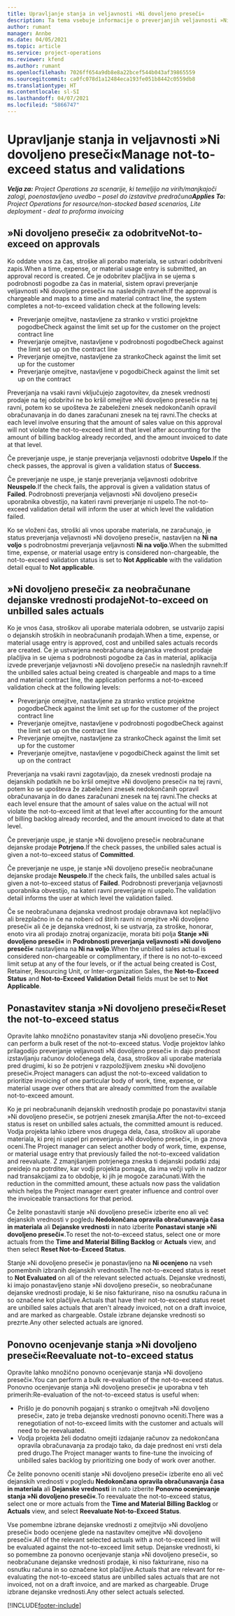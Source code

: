 ```yaml
---
title: Upravljanje stanja in veljavnosti »Ni dovoljeno preseči«
description: Ta tema vsebuje informacije o preverjanjih veljavnosti »Ni dovoljeno preseči« izvedenih v aplikaciji Project Operations.
author: rumant
manager: Annbe
ms.date: 04/05/2021
ms.topic: article
ms.service: project-operations
ms.reviewer: kfend
ms.author: rumant
ms.openlocfilehash: 7026ff654a9db8e8a22bcef544b043af39865559
ms.sourcegitcommit: ca0fc078d1a12484eca193fe051b8442c0559db8
ms.translationtype: HT
ms.contentlocale: sl-SI
ms.lasthandoff: 04/07/2021
ms.locfileid: "5866747"
---
```

# <a name="manage-not-to-exceed-status-and-validations"></a><span data-ttu-id="42e67-103">Upravljanje stanja in veljavnosti »Ni dovoljeno preseči«</span><span class="sxs-lookup"><span data-stu-id="42e67-103">Manage not-to-exceed status and validations</span></span> 

<span data-ttu-id="42e67-104">_**Velja za:** Project Operations za scenarije, ki temeljijo na virih/manjkajoči zalogi, poenostavljeno uvedbo – posel do izstavitve predračuna_</span><span class="sxs-lookup"><span data-stu-id="42e67-104">_**Applies To:** Project Operations for resource/non-stocked based scenarios, Lite deployment - deal to proforma invoicing_</span></span>

## <a name="not-to-exceed-on-approvals"></a><span data-ttu-id="42e67-105">»Ni dovoljeno preseči« za odobritve</span><span class="sxs-lookup"><span data-stu-id="42e67-105">Not-to-exceed on approvals</span></span>

<span data-ttu-id="42e67-106">Ko oddate vnos za čas, stroške ali porabo materiala, se ustvari odobritveni zapis.</span><span class="sxs-lookup"><span data-stu-id="42e67-106">When a time, expense, or material usage entry is submitted, an approval record is created.</span></span> <span data-ttu-id="42e67-107">Če je odobritev plačljiva in se ujema s podrobnosti pogodbe za čas in material, sistem opravi preverjanje veljavnosti »Ni dovoljeno preseči« na naslednjih ravneh:</span><span class="sxs-lookup"><span data-stu-id="42e67-107">If the approval is chargeable and maps to a time and material contract line, the system completes a not-to-exceed validation check at the following levels:</span></span>

  - <span data-ttu-id="42e67-108">Preverjanje omejitve, nastavljene za stranko v vrstici projektne pogodbe</span><span class="sxs-lookup"><span data-stu-id="42e67-108">Check against the limit set up for the customer on the project contract line</span></span>
  - <span data-ttu-id="42e67-109">Preverjanje omejitve, nastavljene v podrobnosti pogodbe</span><span class="sxs-lookup"><span data-stu-id="42e67-109">Check against the limit set up on the contract line</span></span>
  - <span data-ttu-id="42e67-110">Preverjanje omejitve, nastavljene za stranko</span><span class="sxs-lookup"><span data-stu-id="42e67-110">Check against the limit set up for the customer</span></span>
  - <span data-ttu-id="42e67-111">Preverjanje omejitve, nastavljene v pogodbi</span><span class="sxs-lookup"><span data-stu-id="42e67-111">Check against the limit set up on the contract</span></span>

<span data-ttu-id="42e67-112">Preverjanja na vsaki ravni vključujejo zagotovitev, da znesek vrednosti prodaje na tej odobritvi ne bo kršil omejitve »Ni dovoljeno preseči« na tej ravni, potem ko se upošteva že zabeleženi znesek nedokončanih opravil obračunavanja in do danes zaračunani znesek na tej ravni.</span><span class="sxs-lookup"><span data-stu-id="42e67-112">The checks at each level involve ensuring that the amount of sales value on this approval will not violate the not-to-exceed limit at that level after accounting for the amount of billing backlog already recorded, and the amount invoiced to date at that level.</span></span>

<span data-ttu-id="42e67-113">Če preverjanje uspe, je stanje preverjanja veljavnosti odobritve **Uspelo**.</span><span class="sxs-lookup"><span data-stu-id="42e67-113">If the check passes, the approval is given a validation status of **Success**.</span></span>

<span data-ttu-id="42e67-114">Če preverjanje ne uspe, je stanje preverjanja veljavnosti odobritve **Neuspelo**.</span><span class="sxs-lookup"><span data-stu-id="42e67-114">If the check fails, the approval is given a validation status of **Failed**.</span></span> <span data-ttu-id="42e67-115">Podrobnosti preverjanja veljavnosti »Ni dovoljeno preseči« uporabnika obvestijo, na kateri ravni preverjanje ni uspelo.</span><span class="sxs-lookup"><span data-stu-id="42e67-115">The not-to-exceed validation detail will inform the user at which level the validation failed.</span></span>

<span data-ttu-id="42e67-116">Ko se vloženi čas, stroški ali vnos uporabe materiala, ne zaračunajo, je status preverjanja veljavnosti »Ni dovoljeno preseči«, nastavljen na **Ni na voljo** s podrobnostmi preverjanja veljavnosti **Ni na voljo**.</span><span class="sxs-lookup"><span data-stu-id="42e67-116">When the submitted time, expense, or material usage entry is considered non-chargeable, the not-to-exceed validation status is set to **Not Applicable** with the validation detail equal to **Not applicable**.</span></span>

## <a name="not-to-exceed-on-unbilled-sales-actuals"></a><span data-ttu-id="42e67-117">»Ni dovoljeno preseči« za neobračunane dejanske vrednosti prodaje</span><span class="sxs-lookup"><span data-stu-id="42e67-117">Not-to-exceed on unbilled sales actuals</span></span>

<span data-ttu-id="42e67-118">Ko je vnos časa, stroškov ali uporabe materiala odobren, se ustvarijo zapisi o dejanskih stroških in neobračunanih prodajah.</span><span class="sxs-lookup"><span data-stu-id="42e67-118">When a time, expense, or material usage entry is approved, cost and unbilled sales actuals records are created.</span></span> <span data-ttu-id="42e67-119">Če je ustvarjena neobračunana dejanska vrednost prodaje plačljiva in se ujema s podrobnosti pogodbe za čas in material, aplikacija izvede preverjanje veljavnosti »Ni dovoljeno preseči« na naslednjih ravneh:</span><span class="sxs-lookup"><span data-stu-id="42e67-119">If the unbilled sales actual being created is chargeable and maps to a time and material contract line, the application performs a not-to-exceed validation check at the following levels:</span></span>

  - <span data-ttu-id="42e67-120">Preverjanje omejitve, nastavljene za stranko vrstice projektne pogodbe</span><span class="sxs-lookup"><span data-stu-id="42e67-120">Check against the limit set up for the customer of the project contract line</span></span>
  - <span data-ttu-id="42e67-121">Preverjanje omejitve, nastavljene v podrobnosti pogodbe</span><span class="sxs-lookup"><span data-stu-id="42e67-121">Check against the limit set up on the contract line</span></span>
  - <span data-ttu-id="42e67-122">Preverjanje omejitve, nastavljene za stranko</span><span class="sxs-lookup"><span data-stu-id="42e67-122">Check against the limit set up for the customer</span></span>
  - <span data-ttu-id="42e67-123">Preverjanje omejitve, nastavljene v pogodbi</span><span class="sxs-lookup"><span data-stu-id="42e67-123">Check against the limit set up on the contract</span></span>

<span data-ttu-id="42e67-124">Preverjanja na vsaki ravni zagotavljajo, da znesek vrednosti prodaje na dejanskih podatkih ne bo kršil omejitve »Ni dovoljeno preseči« na tej ravni, potem ko se upošteva že zabeleženi znesek nedokončanih opravil obračunavanja in do danes zaračunani znesek na tej ravni.</span><span class="sxs-lookup"><span data-stu-id="42e67-124">The checks at each level ensure that the amount of sales value on the actual will not violate the not-to-exceed limit at that level after accounting for the amount of billing backlog already recorded, and the amount invoiced to date at that level.</span></span>

<span data-ttu-id="42e67-125">Če preverjanje uspe, je stanje »Ni dovoljeno preseči« neobračunane dejanske prodaje **Potrjeno**.</span><span class="sxs-lookup"><span data-stu-id="42e67-125">If the check passes, the unbilled sales actual is given a not-to-exceed status of **Committed**.</span></span>

<span data-ttu-id="42e67-126">Če preverjanje ne uspe, je stanje »Ni dovoljeno preseči« neobračunane dejanske prodaje **Neuspelo**.</span><span class="sxs-lookup"><span data-stu-id="42e67-126">If the check fails, the unbilled sales actual is given a not-to-exceed status of **Failed**.</span></span> <span data-ttu-id="42e67-127">Podrobnosti preverjanja veljavnosti uporabnika obvestijo, na kateri ravni preverjanje ni uspelo.</span><span class="sxs-lookup"><span data-stu-id="42e67-127">The validation detail informs the user at which level the validation failed.</span></span>

<span data-ttu-id="42e67-128">Če se neobračunana dejanska vrednost prodaje obravnava kot neplačljivo ali brezplačno in če na nobeni od štirih ravni ni omejitve »Ni dovoljeno preseči« ali če je dejanska vrednost, ki se ustvarja, za stroške, honorar, enoto vira ali prodajo znotraj organizacije, morata biti polja **Stanje »Ni dovoljeno preseči«** in **Podrobnosti preverjanja veljavnosti »Ni dovoljeno preseči«** nastavljena na **Ni na voljo**.</span><span class="sxs-lookup"><span data-stu-id="42e67-128">When the unbilled sales actual is considered non-chargeable or complimentary, if there is no not-to-exceed limit setup at any of the four levels, or if the actual being created is Cost, Retainer, Resourcing Unit, or Inter-organization Sales, the **Not-to-Exceed Status** and **Not-to-Exceed Validation Detail** fields must be set to **Not Applicable**.</span></span>

## <a name="reset-the-not-to-exceed-status"></a><span data-ttu-id="42e67-129">Ponastavitev stanja »Ni dovoljeno preseči«</span><span class="sxs-lookup"><span data-stu-id="42e67-129">Reset the not-to-exceed status</span></span>

<span data-ttu-id="42e67-130">Opravite lahko množično ponastavitev stanja »Ni dovoljeno preseči«.</span><span class="sxs-lookup"><span data-stu-id="42e67-130">You can perform a bulk reset of the not-to-exceed status.</span></span> <span data-ttu-id="42e67-131">Vodje projektov lahko prilagodijo preverjanje veljavnosti »Ni dovoljeno preseči« in dajo prednost izstavljanju računov določenega dela, časa, stroškov ali uporabe materiala pred drugimi, ki so že potrjeni v razpoložljivem znesku »Ni dovoljeno preseči«.</span><span class="sxs-lookup"><span data-stu-id="42e67-131">Project managers can adjust the not-to-exceed validation to prioritize invoicing of one particular body of work, time, expense, or material usage over others that are already committed from the available not-to-exceed amount.</span></span>

<span data-ttu-id="42e67-132">Ko je pri neobračunanih dejanskih vrednostih prodaje po ponastavitvi stanja »Ni dovoljeno preseči«, se potrjeni znesek zmanjša.</span><span class="sxs-lookup"><span data-stu-id="42e67-132">After the not-to-exceed status is reset on unbilled sales actuals, the committed amount is reduced.</span></span> <span data-ttu-id="42e67-133">Vodja projekta lahko izbere vnos drugega dela, časa, stroškov ali uporabe materiala, ki prej ni uspel pri preverjanju »Ni dovoljeno preseči«, in ga znova oceni.</span><span class="sxs-lookup"><span data-stu-id="42e67-133">The Project manager can select another body of work, time, expense, or material usage entry that previously failed the not-to-exceed validation and reevaluate.</span></span> <span data-ttu-id="42e67-134">Z zmanjšanjem potrjenega zneska ti dejanski podatki zdaj preidejo na potrditev, kar vodji projekta pomaga, da ima večji vpliv in nadzor nad transakcijami za to obdobje, ki jih je mogoče zaračunati.</span><span class="sxs-lookup"><span data-stu-id="42e67-134">With the reduction in the committed amount, these actuals now pass the validation which helps the Project manager exert greater influence and control over the invoiceable transactions for that period.</span></span>

<span data-ttu-id="42e67-135">Če želite ponastaviti stanje »Ni dovoljeno preseči« izberite eno ali več dejanskih vrednosti v pogledu **Nedokončana opravila obračunavanja časa in materiala** ali **Dejanske vrednosti** in nato izberite **Ponastavi stanje »Ni dovoljeno preseči«**.</span><span class="sxs-lookup"><span data-stu-id="42e67-135">To reset the not-to-exceed status, select one or more actuals from the **Time and Material Billing Backlog** or **Actuals** view, and then select **Reset Not-to-Exceed Status**.</span></span>

<span data-ttu-id="42e67-136">Stanje »Ni dovoljeno preseči« je ponastavljeno na **Ni ocenjeno** na vseh pomembnih izbranih dejanskih vrednostih.</span><span class="sxs-lookup"><span data-stu-id="42e67-136">The not-to-exceed status is reset to **Not Evaluated** on all of the relevant selected actuals.</span></span> <span data-ttu-id="42e67-137">Dejanske vrednosti, ki imajo ponastavljeno stanje »Ni dovoljeno preseči«, so neobračunane dejanske vrednosti prodaje, ki še niso fakturirane, niso na osnutku računa in so označene kot plačljive.</span><span class="sxs-lookup"><span data-stu-id="42e67-137">Actuals that have their not-to-exceed status reset are unbilled sales actuals that aren't already invoiced, not on a draft invoice, and are marked as chargeable.</span></span> <span data-ttu-id="42e67-138">Ostale izbrane dejanske vrednosti so prezrte.</span><span class="sxs-lookup"><span data-stu-id="42e67-138">Any other selected actuals are ignored.</span></span>

## <a name="reevaluate-not-to-exceed-status"></a><span data-ttu-id="42e67-139">Ponovno ocenjevanje stanja »Ni dovoljeno preseči«</span><span class="sxs-lookup"><span data-stu-id="42e67-139">Reevaluate not-to-exceed status</span></span>

<span data-ttu-id="42e67-140">Opravite lahko množično ponovno ocenjevanje stanja »Ni dovoljeno preseči«.</span><span class="sxs-lookup"><span data-stu-id="42e67-140">You can perform a bulk re-evaluation of the not-to-exceed status.</span></span> <span data-ttu-id="42e67-141">Ponovno ocenjevanje stanja »Ni dovoljeno preseči« je uporabna v teh primerih:</span><span class="sxs-lookup"><span data-stu-id="42e67-141">Re-evaluation of the not-to-exceed status is useful when:</span></span>

  - <span data-ttu-id="42e67-142">Prišlo je do ponovnih pogajanj s stranko o omejitvah »Ni dovoljeno preseči«, zato je treba dejanske vrednosti ponovno oceniti.</span><span class="sxs-lookup"><span data-stu-id="42e67-142">There was a renegotiation of not-to-exceed limits with the customer and actuals will need to be reevaluated.</span></span>
  - <span data-ttu-id="42e67-143">Vodja projekta želi dodatno omejiti izdajanje računov za nedokončana opravila obračunavanja za prodajo tako, da daje prednost eni vrsti dela pred drugo.</span><span class="sxs-lookup"><span data-stu-id="42e67-143">The Project manager wants to fine-tune the invoicing of unbilled sales backlog by prioritizing one body of work over another.</span></span>

<span data-ttu-id="42e67-144">Če želite ponovno oceniti stanje »Ni dovoljeno preseči« izberite eno ali več dejanskih vrednosti v pogledu **Nedokončana opravila obračunavanja časa in materiala** ali **Dejanske vrednosti** in nato izberite **Ponovno ocenjevanje stanja »Ni dovoljeno preseči«**.</span><span class="sxs-lookup"><span data-stu-id="42e67-144">To reevaluate the not-to-exceed status, select one or more actuals from the **Time and Material Billing Backlog** or **Actuals** view, and select **Reevaluate Not-to-Exceed Status**.</span></span>

<span data-ttu-id="42e67-145">Vse pomembne izbrane dejanske vrednosti z omejitvijo »Ni dovoljeno preseči« bodo ocenjene glede na nastavitev omejitve »Ni dovoljeno preseči«.</span><span class="sxs-lookup"><span data-stu-id="42e67-145">All of the relevant selected actuals with a not-to-exceed limit will be evaluated against the not-to-exceed limit setup.</span></span> <span data-ttu-id="42e67-146">Dejanske vrednosti, ki so pomembne za ponovno ocenjevanje stanja »Ni dovoljeno preseči«, so neobračunane dejanske vrednosti prodaje, ki niso fakturirane, niso na osnutku računa in so označene kot plačljive.</span><span class="sxs-lookup"><span data-stu-id="42e67-146">Actuals that are relevant for re-evaluating the not-to-exceed status are unbilled sales actuals that are not invoiced, not on a draft invoice, and are marked as chargeable.</span></span> <span data-ttu-id="42e67-147">Druge izbrane dejanske vrednosti.</span><span class="sxs-lookup"><span data-stu-id="42e67-147">Any other select actuals selected.</span></span>


[!INCLUDE[footer-include](../../includes/footer-banner.md)]
